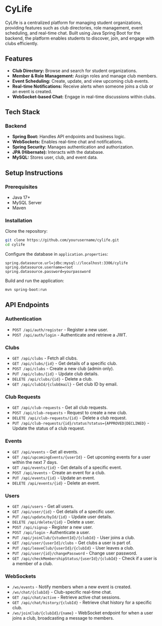 # CyLife

CyLife is a centralized platform for managing student organizations, providing features such as club directories, role management, event scheduling, and real-time chat. Built using Java Spring Boot for the backend, the platform enables students to discover, join, and engage with clubs efficiently.

## Features

- **Club Directory:** Browse and search for student organizations.
- **Member & Role Management:** Assign roles and manage club members.
- **Event Scheduling:** Create, update, and view upcoming club events.
- **Real-time Notifications:** Receive alerts when someone joins a club or an event is created.
- **WebSocket-based Chat:** Engage in real-time discussions within clubs.

## Tech Stack

### Backend

- **Spring Boot:** Handles API endpoints and business logic.
- **WebSockets:** Enables real-time chat and notifications.
- **Spring Security:** Manages authentication and authorization.
- **JPA (Hibernate):** Interacts with the database.
- **MySQL:** Stores user, club, and event data.

## Setup Instructions

### Prerequisites

- Java 17+
- MySQL Server
- Maven

### Installation

Clone the repository:
```sh
git clone https://github.com/yourusername/cylife.git
cd cylife
```

Configure the database in `application.properties`:
```properties
spring.datasource.url=jdbc:mysql://localhost:3306/cylife
spring.datasource.username=root
spring.datasource.password=yourpassword
```

Build and run the application:
```sh
mvn spring-boot:run
```

## API Endpoints

### Authentication

- `POST /api/auth/register` - Register a new user.
- `POST /api/auth/login` - Authenticate and retrieve a JWT.

### Clubs

- `GET /api/clubs` - Fetch all clubs.
- `GET /api/clubs/{id}` - Get details of a specific club.
- `POST /api/clubs` - Create a new club (admin only).
- `PUT /api/clubs/{id}` - Update club details.
- `DELETE /api/clubs/{id}` - Delete a club.
- `GET /api/clubId/{clubEmail}` - Get club ID by email.

### Club Requests

- `GET /api/club-requests` - Get all club requests.
- `POST /api/club-requests` - Request to create a new club.
- `DELETE /api/club-requests/{id}` - Delete a club request.
- `PUT /api/club-requests/{id}/status?status={APPROVED|DECLINED}` - Update the status of a club request.

### Events

- `GET /api/events` - Get all events.
- `GET /api/upcomingEvents/{userId}` - Get upcoming events for a user within the next 7 days.
- `GET /api/events/{id}` - Get details of a specific event.
- `POST /api/events` - Create an event for a club.
- `PUT /api/events/{id}` - Update an event.
- `DELETE /api/events/{id}` - Delete an event.

### Users

- `GET /api/users` - Get all users.
- `GET /api/user/{id}` - Get details of a specific user.
- `PUT /api/update/byId/{id}` - Update user details.
- `DELETE /api/delete/{id}` - Delete a user.
- `POST /api/signup` - Register a new user.
- `POST /api/login` - Authenticate a user.
- `PUT /api/joinClub/{studentId}/{clubId}` - User joins a club.
- `GET /api/user/{userId}/clubs` - Get clubs a user is part of.
- `PUT /api/leaveClub/{userId}/{clubId}` - User leaves a club.
- `PUT /api/user/{id}/changePassword` - Change user password.
- `GET /api/checkMembershipStatus/{userId}/{clubId}` - Check if a user is a member of a club.

### WebSockets

- `/ws/events` - Notify members when a new event is created.
- `/ws/chat/{clubId}` - Club-specific real-time chat.
- `GET /api/chat/active` - Retrieve active chat sessions.
- `GET /api/chat/history/{clubId}` - Retrieve chat history for a specific club.
- `/ws/joinClub/{clubId}/{name}` - WebSocket endpoint for when a user joins a club, broadcasting a message to members.

